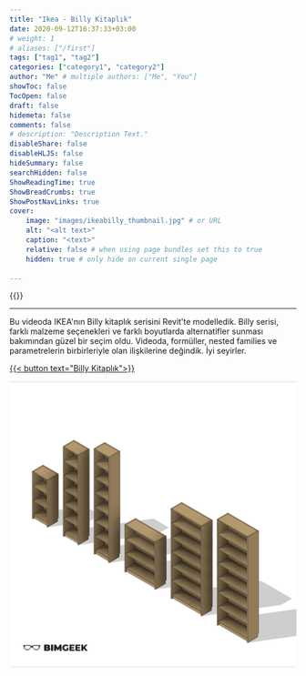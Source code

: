 ```yaml
---
title: "Ikea - Billy Kitaplık"
date: 2020-09-12T16:37:33+03:00
# weight: 1
# aliases: ["/first"]
tags: ["tag1", "tag2"]
categories: ["category1", "category2"]
author: "Me" # multiple authors: ["Me", "You"]
showToc: false
TocOpen: false
draft: false
hidemeta: false
comments: false
# description: "Description Text."
disableShare: false
disableHLJS: false
hideSummary: false
searchHidden: false
ShowReadingTime: true
ShowBreadCrumbs: true
ShowPostNavLinks: true
cover:
    image: "images/ikeabilly_thumbnail.jpg" # or URL
    alt: "<alt text>"
    caption: "<text>"
    relative: false # when using page bundles set this to true
    hidden: true # only hide on current single page

---
```

{{<youtube kR9uvbgKHos>}}

---

Bu videoda IKEA'nın Billy kitaplık serisini Revit'te modelledik. Billy serisi, farklı malzeme seçenekleri ve farklı boyutlarda alternatifler sunması bakımından güzel bir seçim oldu. Videoda, formüller, nested families ve parametrelerin birbirleriyle olan ilişkilerine değindik. İyi seyirler.

<a href="files/Ikea_Kitaplık.rfa" download>
    {{< button text="Billy Kitaplık">}}
</a>

![](images/ikeabilly_post2.jpg)